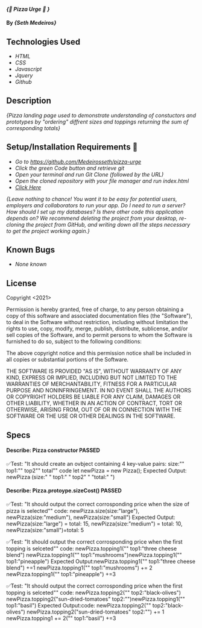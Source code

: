 
#### _{:pizza: Pizza Urge :pizza: }_

#### By _**{Seth Medeiros}**_

## Technologies Used

* _HTML_
* _CSS_
* _Javascript_
* _Jquery_
* _Github_

## Description

_{Pizza landing page used to demonstrate understanding of constuctors and prototypes by "ordering" diffrent sizes and toppings returning the sum of corresponding totals}_

## Setup/Installation Requirements :open_file_folder:

* _Go to https://github.com/Medeirosseth/pizza-urge_
* _Click the green Code button and retrieve git_
* _Open your terminal and run Git Clone (followed by the URL)_
* _Open the cloned repository with your file manager and run index.html_
* _[Click Here](https://github.com/Medeirosseth/pizza-urge)_

_{Leave nothing to chance! You want it to be easy for potential users, employers and collaborators to run your app. Do I need to run a server? How should I set up my databases? Is there other code this application depends on? We recommend deleting the project from your desktop, re-cloning the project from GitHub, and writing down all the steps necessary to get the project working again.}_

## Known Bugs

* _None known_

## License

Copyright <2021> <Seth Medeiros>

Permission is hereby granted, free of charge, to any person obtaining a copy of this software and associated documentation files (the "Software"), to deal in the Software without restriction, including without limitation the rights to use, copy, modify, merge, publish, distribute, sublicense, and/or sell copies of the Software, and to permit persons to whom the Software is furnished to do so, subject to the following conditions:

The above copyright notice and this permission notice shall be included in all copies or substantial portions of the Software.

THE SOFTWARE IS PROVIDED "AS IS", WITHOUT WARRANTY OF ANY KIND, EXPRESS OR IMPLIED, INCLUDING BUT NOT LIMITED TO THE WARRANTIES OF MERCHANTABILITY, FITNESS FOR A PARTICULAR PURPOSE AND NONINFRINGEMENT. IN NO EVENT SHALL THE AUTHORS OR COPYRIGHT HOLDERS BE LIABLE FOR ANY CLAIM, DAMAGES OR OTHER LIABILITY, WHETHER IN AN ACTION OF CONTRACT, TORT OR OTHERWISE, ARISING FROM, OUT OF OR IN CONNECTION WITH THE SOFTWARE OR THE USE OR OTHER DEALINGS IN THE SOFTWARE.

## Specs

#### Describe: Pizza constructor PASSED
:white_check_mark:Test: "It should create an ovbject containing 4 key-value pairs:  size:"" top1:"" top2"" total""
code let newPizza = new Pizza();
Expected Output: newPizza (size:" " top1:" " top2" " "total:" ")

#### Describe: Pizza.protoype.sizeCost() PASSED
:white_check_mark:Test: "It should output the correct corrosponding price when the size of pizza is selected""
code: newPizza.size(size:"large"), newPizza(size:"medium"), newPizza(size:"small")
Expected Output: newPizza(size:"large") = total: 15, newPizza(size:"medium") = total: 10, newPizza(size:"small")=total: 5

:white_check_mark:Test: "It should output the correct corrosponding price when the first topping is selceted""
code: newPizza.topping1("" top1:"three cheese blend") newPizza.topping1("" top1:"mushrooms")newPizza.topping1("" top1:"pineapple")
Expected Output:newPizza.topping1("" top1:"three cheese blend") +=1 newPizza.topping1("" top1:"mushrooms") += 2 newPizza.topping1("" top1:"pineapple") +=3

:white_check_mark:Test: "It should output the correct corrosponding price when the first topping is selceted""
code: newPizza.topping2("" top2:"black-olives") newPizza.topping2("sun-dried-tomatoes" top2:"")newPizza.topping1("" top1:"basil")
Expected Output:code: newPizza.topping2("" top2:"black-olives") newPizza.topping2("sun-dried-tomatoes" top2:"") += 1 newPizza.topping1 += 2("" top1:"basil") +=3